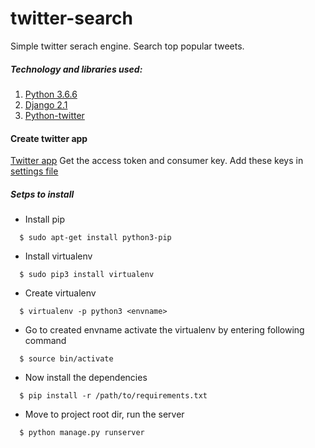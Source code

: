 # twitter-search
Simple twitter serach engine. Search top popular tweets.

##### Technology and libraries used:

1. [Python 3.6.6](https://www.python.org/)
2. [Django 2.1](https://www.djangoproject.com/)
3. [Python-twitter](https://github.com/bear/python-twitter)

#### Create twitter app
[Twitter app](https://apps.twitter.com/)
Get the access token and consumer key.
Add these keys in [settings file](https://github.com/sarvan-nov14/twitter-search/blob/master/twitter_search/settings.py#L124)

##### Setps to install
* Install pip
```console
  $ sudo apt-get install python3-pip
```
* Install virtualenv
```console
  $ sudo pip3 install virtualenv
```
* Create virtualenv
```console
  $ virtualenv -p python3 <envname>
```
* Go to created envname activate the virtualenv by entering following command
```console
  $ source bin/activate
```
* Now install the dependencies
```console
  $ pip install -r /path/to/requirements.txt
```
* Move to project root dir, run the server
```console
  $ python manage.py runserver
```
 
